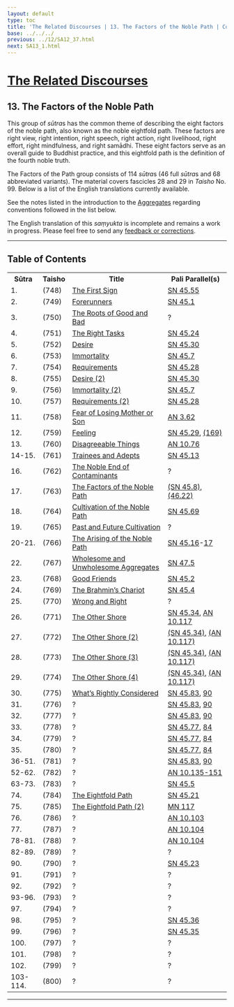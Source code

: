 ```yaml
---
layout: default
type: toc
title: 'The Related Discourses | 13. The Factors of the Noble Path | Contents'
base: ../../../
previous: ../12/SA12_37.html
next: SA13_1.html
---
```


<h1><a href="../index.html">The Related Discourses</a></h1>
<h2>13. The Factors of the Noble Path</h2>

<div class="intro"><p>This group of <em>sūtra</em>s has the common theme of describing the eight factors of the noble path, also known as the noble eightfold path. These factors are right view, right intention, right speech, right action, right livelihood, right effort, right mindfulness, and right samādhi. These eight factors serve as an overall guide to Buddhist practice, and this eightfold path is the definition of the fourth noble truth.</p>

<p>The Factors of the Path group consists of 114 <em>sūtra</em>s (46 full <em>sūtra</em>s and 68 abbreviated variants). The material covers fascicles 28 and 29 in <cite>Taisho</cite> No. 99. Below is a list of the English translations currently available.</p>

<p>See the notes listed in the introduction to the <a href="../01/index.html" target="_blank">Aggregates</a> regarding conventions followed in the list below.</p>

<p>The English translation of this <em>saṃyukta</em> is incomplete and remains a work in progress. Please feel free to send any <a href="mailto:dharmapearls1@gmail.com">feedback or corrections</a>.</p></div>

<hr/>

<h2>Table of Contents</h2>

<table class="ma-toc">
  <th>Sūtra</th>
  <th>Taisho</th>
  <th>Title</th>
  <th>Pali Parallel(s)</th>
  <tr>
    <td>1.</td>
    <td>(748)</td>
    <td><a href="SA13_1.html">The First Sign</a></td>
    <td><a href="https://suttacentral.net/sn45.55" target="_blank">SN 45.55</a></td>
  </tr>
  <tr>
    <td>2.</td>
    <td>(749)</td>
    <td><a href="SA13_2.html">Forerunners</a></td>
    <td><a href="https://suttacentral.net/sn45.1" target="_blank">SN 45.1</a></td>
  </tr>
  <tr>
    <td>3.</td>
    <td>(750)</td>
    <td><a href="SA13_3.html">The Roots of Good and Bad</a></td>
    <td><a href="https://suttacentral.net/" target="_blank"></a>?</td>
  </tr>
  <tr>
    <td>4.</td>
    <td>(751)</td>
    <td><a href="SA13_4.html">The Right Tasks</a></td>
    <td><a href="https://suttacentral.net/sn45.24" target="_blank">SN 45.24</a></td>
  </tr>
  <tr>
    <td>5.</td>
    <td>(752)</td>
    <td><a href="SA13_5.html">Desire</a></td>
    <td><a href="https://suttacentral.net/sn45.30" target="_blank">SN 45.30</a></td>
  </tr>
  <tr>
    <td>6.</td>
    <td>(753)</td>
    <td><a href="SA13_6.html">Immortality</a></td>
    <td><a href="https://suttacentral.net/sn45.7" target="_blank">SN 45.7</a></td>
  </tr>
  <tr>
    <td>7.</td>
    <td>(754)</td>
    <td><a href="SA13_7.html">Requirements</a></td>
    <td><a href="https://suttacentral.net/sn45.28" target="_blank">SN 45.28</a></td>
  </tr>
  <tr>
    <td>8.</td>
    <td>(755)</td>
    <td><a href="SA13_8.html">Desire (2)</a></td>
    <td><a href="https://suttacentral.net/sn45.30" target="_blank">SN 45.30</a></td>
  </tr>
  <tr>
    <td>9.</td>
    <td>(756)</td>
    <td><a href="SA13_9.html">Immortality (2)</a></td>
    <td><a href="https://suttacentral.net/sn45.7" target="_blank">SN 45.7</a></td>
  </tr>
  <tr>
    <td>10.</td>
    <td>(757)</td>
    <td><a href="SA13_10.html">Requirements (2)</a></td>
    <td><a href="https://suttacentral.net/sn45.28" target="_blank">SN 45.28</a></td>
  </tr>
  <tr>
    <td>11.</td>
    <td>(758)</td>
    <td><a href="SA13_11.html">Fear of Losing Mother or Son</a></td>
    <td><a href="https://suttacentral.net/an3.62" target="_blank">AN 3.62</a></td>
  </tr>
  <tr>
    <td>12.</td>
    <td>(759)</td>
    <td><a href="SA13_12.html">Feeling</a></td>
    <td><a href="https://suttacentral.net/sn45.29" target="_blank">SN 45.29</a>, <a href="https://suttacentral.net/sn45.169" target="_blank">(169)</a></td>
  </tr>
  <tr>
    <td>13.</td>
    <td>(760)</td>
    <td><a href="SA13_13.html">Disagreeable Things</a></td>
    <td><a href="https://suttacentral.net/an10.76" target="_blank">AN 10.76</a><!-- SA 3.25 --></td>
  </tr>
  <tr>
    <td>14-15.</td>
    <td>(761)</td>
    <td><a href="SA13_14-15.html">Trainees and Adepts</a></td>
    <td><a href="https://suttacentral.net/sn45.13" target="_blank">SN 45.13</a></td>
  </tr>
  <tr>
    <td>16.</td>
    <td>(762)</td>
    <td><a href="SA13_16.html">The Noble End of Contaminants</a></td>
    <td><a href="https://suttacentral.net/" target="_blank"></a>?</td>
  </tr>
  <tr>
    <td>17.</td>
    <td>(763)</td>
    <td><a href="SA13_17.html">The Factors of the Noble Path</a></td>
    <td><a href="https://suttacentral.net/sn45.8" target="_blank">(SN 45.8)</a>, <a href="https://suttacentral.net/sn46.22" target="_blank">(46.22)</a><!--SA 12.25--></td>
  </tr>
  <tr>
    <td>18.</td>
    <td>(764)</td>
    <td><a href="SA13_18.html">Cultivation of the Noble Path</a></td>
    <td><a href="https://suttacentral.net/sn45.69" target="_blank">SN 45.69</a><!--SA 12.26--></td>
  </tr>
  <tr>
    <td>19.</td>
    <td>(765)</td>
    <td><a href="SA13_19.html">Past and Future Cultivation</a></td>
    <td><a href="https://suttacentral.net/" target="_blank"></a>?<!--SA 12.27--></td>
  </tr>
  <tr>
    <td>20-21.</td>
    <td>(766)</td>
    <td><a href="SA13_20-21.html">The Arising of the Noble Path</a></td>
    <td><a href="https://suttacentral.net/sn45.16" target="_blank">SN 45.16</a>-<a href="https://suttacentral.net/sn45.17" target="_blank">17</a></td>
  </tr>
  <tr>
    <td>22.</td>
    <td>(767)</td>
    <td><a href="SA13_22.html">Wholesome and Unwholesome Aggregates</a></td>
    <td><a href="https://suttacentral.net/sn47.5" target="_blank">SN 47.5</a><!--SA 7.9, 12.22 EĀ 32.2 SN 47.45. AN 5.52--></td>
  </tr>
  <tr>
    <td>23.</td>
    <td>(768)</td>
    <td><a href="SA13_23.html">Good Friends</a></td>
    <td><a href="https://suttacentral.net/sn45.2" target="_blank">SN 45.2</a><!--SA 12.23--></td>
  </tr>
  <tr>
    <td>24.</td>
    <td>(769)</td>
    <td><a href="SA13_24.html">The Brahmin’s Chariot</a></td>
    <td><a href="https://suttacentral.net/sn45.4" target="_blank">SN 45.4</a></td>
  </tr>
  <tr>
    <td>25.</td>
    <td>(770)</td>
    <td><a href="SA13_25.html">Wrong and Right</a></td>
    <td><a href="https://suttacentral.net/" target="_blank"></a>?</td>
  </tr>
  <tr>
    <td>26.</td>
    <td>(771)</td>
    <td><a href="SA13_26.html">The Other Shore</a></td>
    <td><a href="https://suttacentral.net/sn45.34" target="_blank">SN 45.34</a>, <a href="https://suttacentral.net/an10.117" target="_blank">AN 10.117</a></td>
  </tr>
  <tr>
    <td>27.</td>
    <td>(772)</td>
    <td><a href="SA13_27.html">The Other Shore (2)</a></td>
    <td><a href="https://suttacentral.net/sn45.34" target="_blank">(SN 45.34)</a>, <a href="https://suttacentral.net/an10.117" target="_blank">(AN 10.117)</a></td>
  </tr>
  <tr>
    <td>28.</td>
    <td>(773)</td>
    <td><a href="SA13_28.html">The Other Shore (3)</a></td>
    <td><a href="https://suttacentral.net/sn45.34" target="_blank">(SN 45.34)</a>, <a href="https://suttacentral.net/an10.117" target="_blank">(AN 10.117)</a></td>
  </tr>
  <tr>
    <td>29.</td>
    <td>(774)</td>
    <td><a href="SA13_29.html">The Other Shore (4)</a></td>
    <td><a href="https://suttacentral.net/sn45.34" target="_blank">(SN 45.34)</a>, <a href="https://suttacentral.net/an10.117" target="_blank">(AN 10.117)</a></td>
  </tr>
  <tr>
    <td>30.</td>
    <td>(775)</td>
    <td><a href="SA13_30.html">What’s Rightly Considered</a></td>
    <td><a href="https://suttacentral.net/sn45.83" target="_blank">SN 45.83</a>, <a href="https://suttacentral.net/sn45.90" target="_blank">90</a><!-- SN 46.49--></td>
  </tr>
  <tr>
    <td>31.</td>
    <td>(776)</td>
    <td><a href="SA13_31.html"></a>?</td>
    <td><a href="https://suttacentral.net/sn45.83" target="_blank">SN 45.83</a>, <a href="https://suttacentral.net/sn45.90" target="_blank">90</a></td>
  </tr>
  <tr>
    <td>32.</td>
    <td>(777)</td>
    <td><a href="SA13_32.html"></a>?</td>
    <td><a href="https://suttacentral.net/sn45.83" target="_blank">SN 45.83</a>, <a href="https://suttacentral.net/sn45.90" target="_blank">90</a></td>
  </tr>
  <tr>
    <td>33.</td>
    <td>(778)</td>
    <td><a href="SA13_33.html"></a>?</td>
    <td><a href="https://suttacentral.net/sn45.77" target="_blank">SN 45.77</a>, <a href="https://suttacentral.net/sn45.84" target="_blank">84</a><!--SN 46.50, 29--></td>
  </tr>
  <tr>
    <td>34.</td>
    <td>(779)</td>
    <td><a href="SA13_34.html"></a>?</td>
    <td><a href="https://suttacentral.net/sn45.77" target="_blank">SN 45.77</a>, <a href="https://suttacentral.net/sn45.84" target="_blank">84</a><!--SN 46.50, 29--></td>
  </tr>
  <tr>
    <td>35.</td>
    <td>(780)</td>
    <td><a href="SA13_35.html"></a>?</td>
    <td><a href="https://suttacentral.net/sn45.77" target="_blank">SN 45.77</a>, <a href="https://suttacentral.net/sn45.84" target="_blank">84</a><!--SN 46.50, 29--></td>
  </tr>
  <tr>
    <td>36-51.</td>
    <td>(781)</td>
    <td><a href="SA13_36-51.html"></a>?</td>
    <td><a href="https://suttacentral.net/sn45.83" target="_blank">SN 45.83</a>, <a href="https://suttacentral.net/sn45.90" target="_blank">90</a></td>
  </tr>
  <tr>
    <td>52-62.</td>
    <td>(782)</td>
    <td><a href="SA13_52-62.html"></a>?</td>
    <td><a href="https://suttacentral.net/an10.135-151" target="_blank">AN 10.135-151</a></td>
  </tr>
  <tr>
    <td>63-73.</td>
    <td>(783)</td>
    <td><a href="SA13_63-73.html"></a>?</td>
    <td><a href="https://suttacentral.net/sn45.5" target="_blank">SN 45.5</a></td>
  </tr>
  <tr>
    <td>74.</td>
    <td>(784)</td>
    <td><a href="SA13_74.html">The Eightfold Path</a></td>
    <td><a href="https://suttacentral.net/sn45.21" target="_blank">SN 45.21</a></td>
  </tr>
  <tr>
    <td>75.</td>
    <td>(785)</td>
    <td><a href="SA13_75.html">The Eightfold Path (2)</a></td>
    <td><a href="https://suttacentral.net/mn117" target="_blank">MN 117</a><!-- ma 189 --></td>
  </tr>
  <tr>
    <td>76.</td>
    <td>(786)</td>
    <td><a href="SA13_76.html"></a>?</td>
    <td><a href="https://suttacentral.net/an10.103" target="_blank">AN 10.103</a><!-- ma 189 --></td>
  </tr>
  <tr>
    <td>77.</td>
    <td>(787)</td>
    <td><a href="SA13_77.html"></a>?</td>
    <td><a href="https://suttacentral.net/an10.104" target="_blank">AN 10.104</a></td>
  </tr>
  <tr>
    <td>78-81.</td>
    <td>(788)</td>
    <td><a href="SA13_78-81.html"></a>?</td>
    <td><a href="https://suttacentral.net/an10.104" target="_blank">AN 10.104</a></td>
  </tr>
  <tr>
    <td>82-89.</td>
    <td>(789)</td>
    <td><a href="SA13_82-89.html"></a>?</td>
    <td><a href="https://suttacentral.net/" target="_blank"></a>?</td>
  </tr>
  <tr>
    <td>90.</td>
    <td>(790)</td>
    <td><a href="SA13_90.html"></a>?</td>
    <td><a href="https://suttacentral.net/sn45.23" target="_blank">SN 45.23</a></td>
  </tr>
  <tr>
    <td>91.</td>
    <td>(791)</td>
    <td><a href="SA13_91.html"></a>?</td>
    <td><a href="https://suttacentral.net/" target="_blank"></a>?</td>
  </tr>
  <tr>
    <td>92.</td>
    <td>(792)</td>
    <td><a href="SA13_92.html"></a>?</td>
    <td><a href="https://suttacentral.net/" target="_blank"></a>?</td>
  </tr>
  <tr>
    <td>93-96.</td>
    <td>(793)</td>
    <td><a href="SA13_93-96.html"></a>?</td>
    <td><a href="https://suttacentral.net/" target="_blank"></a>?</td>
  </tr>
  <tr>
    <td>97.</td>
    <td>(794)</td>
    <td><a href="SA13_97.html"></a>?</td>
    <td><a href="https://suttacentral.net/" target="_blank"></a>?</td>
  </tr>
  <tr>
    <td>98.</td>
    <td>(795)</td>
    <td><a href="SA13_98.html"></a>?</td>
    <td><a href="https://suttacentral.net/sn45.36" target="_blank">SN 45.36</a></td>
  </tr>
  <tr>
    <td>99.</td>
    <td>(796)</td>
    <td><a href="SA13_99.html"></a>?</td>
    <td><a href="https://suttacentral.net/sn45.35" target="_blank">SN 45.35</a></td>
  </tr>
  <tr>
    <td>100.</td>
    <td>(797)</td>
    <td><a href="SA13_100.html"></a>?</td>
    <td><a href="https://suttacentral.net/" target="_blank"></a>?</td>
  </tr>
  <tr>
    <td>101.</td>
    <td>(798)</td>
    <td><a href="SA13_101.html"></a>?</td>
    <td><a href="https://suttacentral.net/" target="_blank"></a>?</td>
  </tr>
  <tr>
    <td>102.</td>
    <td>(799)</td>
    <td><a href="SA13_102.html"></a>?</td>
    <td><a href="https://suttacentral.net/" target="_blank"></a>?</td>
  </tr>
  <tr>
    <td>103-114.</td>
    <td>(800)</td>
    <td><a href="SA13_103-114.html"></a>?</td>
    <td><a href="https://suttacentral.net/" target="_blank"></a>?</td>
  </tr>
</table>

<hr/>